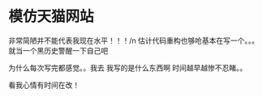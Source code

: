 # 模仿天猫网站

非常简陋并不能代表我现在水平！！！/n
估计代码重构也够呛基本在写一个。。。
就当一个黑历史警醒一下自己吧

为什么每次写完都感觉。。我去 我写的是什么东西啊 
时间越早越惨不忍睹。。

看我心情有时间在改！
